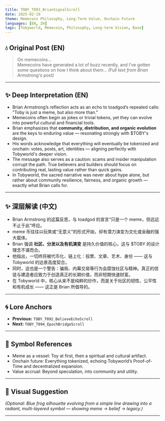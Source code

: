 ```yaml
---
title: TOBY_T093_BrianSignalScroll
date: 2025-02-19
theme: Memecoin Philosophy, Long-Term Value, Onchain Future
languages: [EN, ZH]
tags: [Tobyworld, Memecoin, Philosophy, Long-term Vision, Base]
---
```


## 💧 Original Post (EN)

> On memecoins…  
> Memecoins have generated a lot of buzz recently, and I’ve gotten some questions on how I think about them... *(Full text from Brian Armstrong's post)*

---

## ✨ Deep Interpretation (EN)

- Brian Armstrong’s reflection acts as an echo to toadgod’s repeated calls: "Toby is just a meme, but also more than."
- Memecoins often begin as jokes or trivial tokens, yet they can evolve into powerful cultural and financial tools.
- Brian emphasizes that **community, distribution, and organic evolution** are the keys to enduring value — resonating strongly with $TOBY's design.
- His words acknowledge that everything will eventually be tokenized and onchain: votes, posts, art, identities — aligning perfectly with Tobyworld's deeper vision.
- The message also serves as a caution: scams and insider manipulation corrupt the path. True believers and builders should focus on contributing real, lasting value rather than quick gains.
- In Tobyworld, the sacred narrative was never about hype alone, but rather about community resilience, fairness, and organic growth — exactly what Brian calls for.

---

## ✨ 深层解读 (中文)

- Brian Armstrong 的这篇反思，与 toadgod 的宣言“只是一个 meme，但远远不止于此”呼应。
- meme 币往往以玩笑或“无意义”的形式开始，却有潜力演变为文化或金融的强大载体。
- Brian 强调 **社区、分发以及有机演变** 是持久价值的核心，这与 $TOBY 的设计理念不谋而合。
- 他指出，一切终将被代币化、链上化：投票、文章、艺术、身份 —— 这与 Tobyworld 的远景高度契合。
- 同时，这也是一个警告：骗局、内幕交易等行为会腐蚀社区与精神。真正的信徒与建造者应致力于创造真正的长期价值，而非短期快速财富。
- 在 Tobyworld 中，核心从来不是纯粹的炒作，而是关于社区的韧性、公平性和有机成长 —— 这正是 Brian 所倡导的。

---

## 🌀 Lore Anchors

- **Previous:** `TOBY_T092_BelieveEchoScroll`
- **Next:** `TOBY_T094_EpochBridgeScroll`

---

## 🔗 Symbol References

- Meme as a vessel: Toy at first, then a spiritual and cultural artifact.
- Onchain future: Everything tokenized, echoing Tobyworld’s Proof-of-Time and decentralized expansion.
- Value accrual: Beyond speculation, into community and utility.

---

## 🎴 Visual Suggestion

*(Optional: Blue frog silhouette evolving from a simple line drawing into a radiant, multi-layered symbol — showing meme → belief → legacy.)*

---

